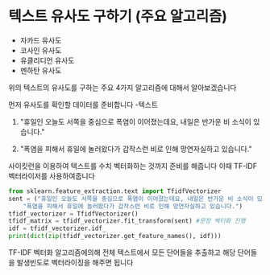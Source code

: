 # 텍스트 유사도 구하기 (주요 알고리즘)

* 자카드 유사도
* 코사인 유사도
* 유클리디언 유사도
* 멘하탄 유사도 

위의 텍스트의 유사도를 구하는 주요 4가지 알고리즘에 대해서 알아보겠습니다

먼저 유사도를 확인할 데이터를 준비합니다 
-텍스트 
1. "휴일인 오늘도 서쪽을 중심으로 폭염이 이어졌는데요, 내일은 반가운 비 소식이 있습니다."

2. "폭염을 피해서 휴일에 놀러왔다가 갑작스런 비로 인해 망연자실하고 있습니다."

사이킷런을 이용하여 텍스트를 수치 벡터화하는 것까지 준비를 해줍니다
이때 TF-IDF벡터라이저를 사용하여줍니다 

```py
from sklearn.feature_extraction.text import TfidfVectorizer
sent = ("휴일인 오늘도 서쪽을 중심으로 폭염이 이어졌는데요, 내일은 반가운 비 소식이 있습니다.", 
    "폭염을 피해서 휴일에 놀러왔다가 갑작스런 비로 인해 망연자실하고 있습니다.")
tfidf_vectorizer = TfidfVectorizer()
tfidf_matrix = tfidf_vectorizer.fit_transform(sent) #문장 벡터화 진행
idf = tfidf_vectorizer.idf_
print(dict(zip(tfidf_vectorizer.get_feature_names(), idf)))
```
TF-IDF 벡터화 알고리즘에의해
전체 텍스트에서 모든 단어들을 추출하고 해당 단어들을 발생빈도로 벡터라이징을 해주면 됩니다 
